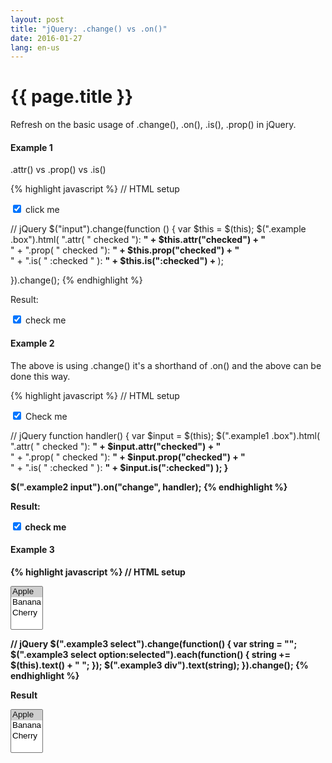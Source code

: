 ```yaml
---
layout: post
title: "jQuery: .change() vs .on()"
date: 2016-01-27
lang: en-us
---
```


# {{ page.title }}

Refresh on the basic usage of .change(), .on(), .is(), .prop() in jQuery.

#### Example 1 ####

.attr() vs .prop() vs .is()

{% highlight javascript %}
// HTML setup
<div class="example1">
  <input id="check" type="checkbox" checked="checked" />
  <label for="check">click me</label>
  <div class="box"></div>
</div>


// jQuery
$("input").change(function () {
  var $this = $(this);
  $(".example .box").html(
    ".attr( \" checked \"): <b>" + $this.attr("checked") + "</b><br/>" +
    ".prop( \" checked \"): <b>" + $this.prop("checked") + "</b><br/>" +
    ".is( \" :checked \" ): <b>" + $this.is(":checked") + </b>
  );

}).change();
{% endhighlight %}

Result:
<div class="example1">
	<input id="check" type="checkbox" checked="checked" />
	<label for="check">check me</label>
	<div class="box"></div>
</div>
<script>
	$(".example1 input").change(function () {
		var $input = $(this);
		$(".example1 .box").html(
			".attr( \" checked \"): <b>" + $input.attr("checked") + "</b><br/>" +
		    ".prop( \" checked \"): <b>" + $input.prop("checked") + "</b><br/>" +
		    ".is( \" :checked \" ): <b>" + $input.is(":checked")
		);
	}).change();
</script>

#### Example 2 ####

The above is using .change() it's a shorthand of .on() and the above can be done this way.

{% highlight javascript %}
// HTML setup
<div class="example2">
  <input type="checkbox" id="check2" checked="checked" />
  <label for="check2">Check me</label>
    <div class="box2"></div>
</div>

// jQuery
function handler() {
  var $input = $(this);
  $(".example1 .box").html(
    ".attr( \" checked \"): <b>" + $input.attr("checked") + "</b><br/>" +
    ".prop( \" checked \"): <b>" + $input.prop("checked") + "</b><br/>" +
    ".is( \" :checked \" ): <b>" + $input.is(":checked")
  );
}

$(".example2 input").on("change", handler);
{%  endhighlight %}

Result:

<div class="example2">
	<input id="check" type="checkbox" checked="checked" />
	<label for="check">check me</label>
	<div class="box2"></div>
</div>

<script>
	function handler() {
		var $input = $(this);
		$(".example2 .box2").html(
			".attr( \" checked \"): <b>" + $input.attr("checked") + "</b><br/>" +
		    ".prop( \" checked \"): <b>" + $input.prop("checked") + "</b><br/>" +
		    ".is( \" :checked \" ): <b>" + $input.is(":checked")
		);
	}
	$(".example2 input").on("change", handler);
</script>

#### Example 3 ####

{% highlight javascript %}
// HTML setup
<div class="example3">
  <select multiple="multiple">
    <option selected="selected">Apple</option>
    <option>Banana</option>
    <option>Cherry</option>
  </select>
  <div></div>
</div>

// jQuery
$(".example3 select").change(function() {
  var string = "";
  $(".example3 select option:selected").each(function() {
    string += $(this).text() + " ";
  });
  $(".example3 div").text(string);
}).change();
{% endhighlight %}

Result

<div class="example3">
	<select multiple="multiple">
		<option selected="selected">Apple</option>
		<option>Banana</option>
		<option>Cherry</option>
	</select>
	<div></div>
</div>

<script>
$(".example3 select").change(function() {
	var string = "";
	$(".example3 select option:selected").each(function() {
		string += $(this).text() + " ";
	});
	$(".example3 div").text(string);
}).change();
</script>








